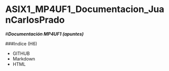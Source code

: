 # ASIX1_MP4UF1_Documentacion_JuanCarlosPrado
#*__Documentación MP4UF1 (apuntes)__*

###Indice (H6)

- GITHUB
- Markdown
- HTML
